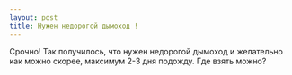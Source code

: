 ```yaml
---
layout: post 
title: Нужен недорогой дымоход ! 
--- 
```

Срочно! Так получилось, что нужен недорогой дымоход и желательно как можно скорее, максимум 2-3 дня подожду. Где взять можно?